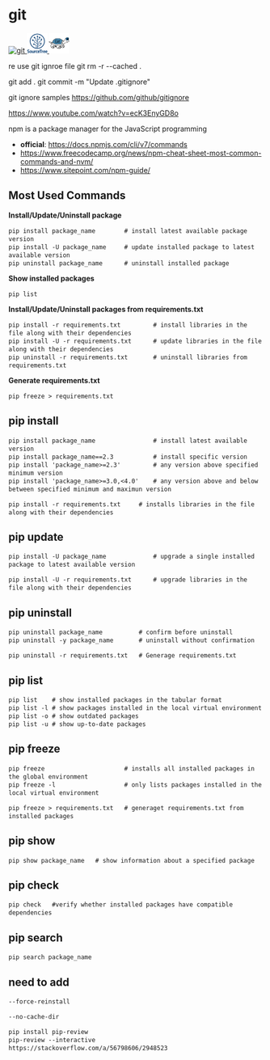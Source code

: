 
# git
<p align="left">
    <a href="https://git-scm.com/" target="_blank"> <img src="https://www.vectorlogo.zone/logos/git-scm/git-scm-icon.svg" alt="git" width="40" height="40" /> </a>
    <a href="https://www.sourcetreeapp.com/" target="_blank"> <img src="https://raw.githubusercontent.com/devicons/devicon/master/icons/sourcetree/sourcetree-original-wordmark.svg" alt="sourcetree" width="40" height="40" /> </a>    
    <a href="https://tortoisegit.org/" target="_blank"> <img src="https://raw.githubusercontent.com/devicons/devicon/master/icons/tortoisegit/tortoisegit-original.svg" alt="tortoisegit" width="40" height="40" /> </a>
</p>


re use git ignroe file
git rm -r --cached .



git add .
git commit -m "Update .gitignore"


git ignore samples
https://github.com/github/gitignore


https://www.youtube.com/watch?v=ecK3EnyGD8o

npm is a package manager for the JavaScript programming
 -  **official**: https://docs.npmjs.com/cli/v7/commands
 - https://www.freecodecamp.org/news/npm-cheat-sheet-most-common-commands-and-nvm/
 - https://www.sitepoint.com/npm-guide/

 
## Most Used Commands
**Install/Update/Uninstall package**
```
pip install package_name		# install latest available package version
pip install -U package_name		# update installed package to latest available version
pip uninstall package_name		# uninstall installed package		
```
**Show installed packages**
```
pip list
```
**Install/Update/Uninstall packages from requirements.txt**
```
pip install -r requirements.txt			# install libraries in the file along with their dependencies
pip install -U -r requirements.txt		# update libraries in the file along with their dependencies
pip uninstall -r requirements.txt 		# uninstall libraries from requirements.txt
```   
**Generate requirements.txt**
```
pip freeze > requirements.txt
```
## pip install
```
pip install package_name				# install latest available version
pip install package_name==2.3			# install specific version
pip install 'package_name>=2.3'			# any version above specified minimum version
pip install 'package_name>=3.0,<4.0' 	# any version above and below between specified minimum and maximun version
```
```
pip install -r requirements.txt		# installs libraries in the file along with their dependencies
```

## pip update
```
pip install -U package_name				# upgrade a single installed package to latest available version
```
```
pip install -U -r requirements.txt		# upgrade libraries in the file along with their dependencies
```

## pip uninstall
```
pip uninstall package_name 			# confirm before uninstall
pip uninstall -y package_name		# uninstall without confirmation
```
```
pip uninstall -r requirements.txt 	# Generage requirements.txt
```

## pip list
```
pip list    # show installed packages in the tabular format
pip list -l # show packages installed in the local virtual environment
pip list -o	# show outdated packages
pip list -u	# show up-to-date packages
```
## pip freeze
```
pip freeze						# installs all installed packages in the global environment
pip freeze -l					# only lists packages installed in the local virtual environment 
```
```
pip freeze > requirements.txt	# generaget requirements.txt from installed packages
```
## pip show
```
pip show package_name	# show information about a specified package
```
## pip check
```
pip check	#verify whether installed packages have compatible dependencies
```
## pip search
```
pip search package_name
```
## need to add
```
--force-reinstall
```
```
--no-cache-dir
```
```
pip install pip-review
pip-review --interactive
https://stackoverflow.com/a/56798606/2948523
```
